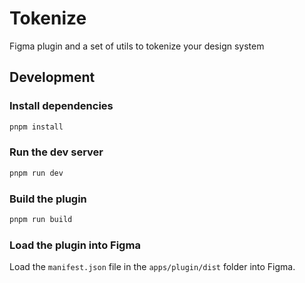 # Tokenize

Figma plugin and a set of utils to tokenize your design system

## Development

### Install dependencies

```bash
pnpm install
```

### Run the dev server

```bash
pnpm run dev
```

### Build the plugin

```bash
pnpm run build
```

### Load the plugin into Figma

Load the `manifest.json` file in the `apps/plugin/dist` folder into Figma.
